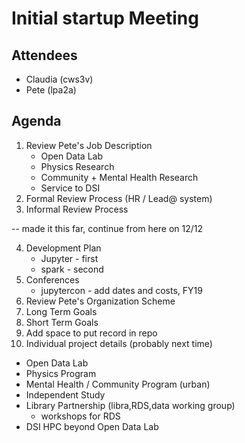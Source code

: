 # Initial startup Meeting

## Attendees
* Claudia (cws3v)
* Pete (lpa2a)

## Agenda
1. Review Pete's Job Description
    * Open Data Lab
    * Physics Research
    * Community + Mental Health Research
    * Service to DSI
2. Formal Review Process (HR / Lead@ system)
3. Informal Review Process

-- made it this far, continue from here on 12/12

4. Development Plan
    * Jupyter - first 
    * spark - second
5. Conferences
    * jupytercon - add dates and costs, FY19
6. Review Pete's Organization Scheme
7. Long Term Goals
8. Short Term Goals
9. Add space to put record in repo
10. Individual project details (probably next time)
  * Open Data Lab
  * Physics Program
  * Mental Health / Community Program (urban)
  * Independent Study
  * Library Partnership (libra,RDS,data working group)
    * workshops for RDS
  * DSI HPC beyond Open Data Lab

